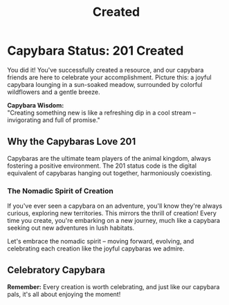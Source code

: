 ﻿---
category: 2xx
code: 201
cover: https://firebasestorage.googleapis.com/v0/b/capy-http.appspot.com/o/Capy-201-750x600.webp?alt=media
thumbnail: https://firebasestorage.googleapis.com/v0/b/capy-http.appspot.com/o/Capy-201-250x200.webp?alt=media
coverAlt: Created
description: Created
pubDate: 2014-06-01
tags:
- 2xx
title: Created
---


# Capybara Status: 201 Created

You did it! You've successfully created a resource, and our capybara friends are here to celebrate your accomplishment. Picture this: a joyful capybara lounging in a sun-soaked meadow, surrounded by colorful wildflowers and a gentle breeze. 

**Capybara Wisdom:**  
"Creating something new is like a refreshing dip in a cool stream – invigorating and full of promise."

## Why the Capybaras Love 201

Capybaras are the ultimate team players of the animal kingdom, always fostering a positive environment. The 201 status code is the digital equivalent of capybaras hanging out together, harmoniously coexisting. 

### The Nomadic Spirit of Creation

If you've ever seen a capybara on an adventure, you'll know they're always curious, exploring new territories. This mirrors the thrill of creation! Every time you create, you're embarking on a new journey, much like a capybara seeking out new adventures in lush habitats.

Let's embrace the nomadic spirit – moving forward, evolving, and celebrating each creation like the joyful capybaras we admire.

## Celebratory Capybara

**Remember:** Every creation is worth celebrating, and just like our capybara pals, it's all about enjoying the moment!